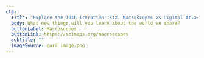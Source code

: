 ```yaml
---
cta:
  title: "Explore the 19th Iteration: XIX. Macroscopes as Digital Atlases"
  body: What new things will you learn about the world we share?
  buttonLabel: Macroscopes
  buttonLink: https://scimaps.org/macroscopes
  subtitle: ""
  imageSource: card_image.png
---
```

